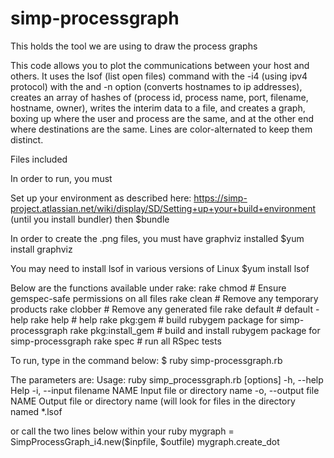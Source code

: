 # simp-processgraph
This holds the tool we are using to draw the process graphs

This code allows you to plot the communications between your host and others.
It uses the lsof (list open files) command with the -i4 (using ipv4 protocol) with the and -n option (converts hostnames to ip addresses),
creates an array of hashes of (process id, process name, port, filename, hostname, owner),
writes the interim data to a file,
and creates a graph, boxing up where the user and process are the same, and at the other end where destinations are the same.
Lines are color-alternated to keep them distinct.

Files included

In order to run, you must

Set up your environment as described here:
https://simp-project.atlassian.net/wiki/display/SD/Setting+up+your+build+environment
(until you install bundler)
then
$bundle

In order to create the .png files, you must have graphviz installed
$yum install graphviz

You may need to install lsof in various versions of Linux
$yum install lsof

Below are the functions available under rake:
rake chmod            # Ensure gemspec-safe permissions on all files
rake clean            # Remove any temporary products
rake clobber          # Remove any generated file
rake default          # default - help
rake help             # help
rake pkg:gem          # build rubygem package for simp-processgraph
rake pkg:install_gem  # build and install rubygem package for simp-processgraph
rake spec             # run all RSpec tests

To run, type in the command below:
$ ruby simp-processgraph.rb

The parameters are:
Usage: ruby simp_processgraph.rb [options]
    -h, --help                       Help
    -i, --input filename NAME        Input file or directory name
    -o, --output file NAME           Output file or directory name (will look for files in the directory named *.lsof


or call the two lines below within your ruby
mygraph = SimpProcessGraph_i4.new($inpfile, $outfile)
mygraph.create_dot


